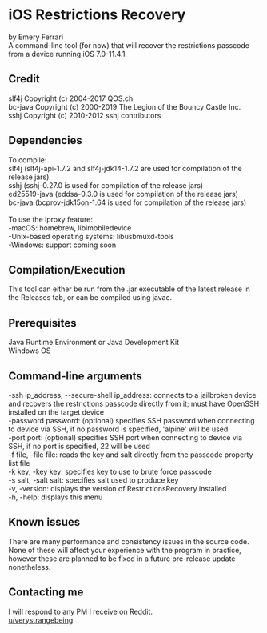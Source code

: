 # iOS Restrictions Recovery

by Emery Ferrari<br/>
A command-line tool (for now) that will recover the restrictions passcode from a device running iOS 7.0-11.4.1.

## Credit

slf4j Copyright (c) 2004-2017 QOS.ch<br/>
bc-java Copyright (c) 2000-2019 The Legion of the Bouncy Castle Inc.<br/>
sshj Copyright (c) 2010-2012 sshj contributors

## Dependencies

To compile:<br/>
slf4j (slf4j-api-1.7.2 and slf4j-jdk14-1.7.2 are used for compilation of the release jars)<br/>
sshj (sshj-0.27.0 is used for compilation of the release jars)<br/>
ed25519-java (eddsa-0.3.0 is used for compilation of the release jars)<br/>
bc-java (bcprov-jdk15on-1.64 is used for compilation of the release jars)<br/><br/>
To use the iproxy feature:<br/>
    -macOS: homebrew, libimobiledevice<br/>
    -Unix-based operating systems: libusbmuxd-tools<br/>
    -Windows: support coming soon

## Compilation/Execution

This tool can either be run from the .jar executable of the latest release in the Releases tab, or can be compiled using javac.

## Prerequisites

Java Runtime Environment or Java Development Kit<br/>
Windows OS

## Command-line arguments

-ssh ip_address, --secure-shell ip_address: connects to a jailbroken device and recovers the restrictions passcode directly from it; must have OpenSSH installed on the target device<br/>
-password password: (optional) specifies SSH password when connecting to device via SSH, if no password is specified, 'alpine' will be used<br/>
-port port: (optional) specifies SSH port when connecting to device via SSH, if no port is specified, 22 will be used<br/>
-f file, -file file: reads the key and salt directly from the passcode property list file<br/>
-k key, -key key: specifies key to use to brute force passcode<br/>
-s salt, -salt salt: specifies salt used to produce key<br/>
-v, -version: displays the version of RestrictionsRecovery installed<br/>
-h, -help: displays this menu

## Known issues

There are many performance and consistency issues in the source code. None of these will affect your experience with the program in practice, however these are planned to be fixed in a future pre-release update nonetheless.

## Contacting me

I will respond to any PM I receive on Reddit.<br/>
[u/verystrangebeing](https://reddit.com/user/verystrangebeing/)